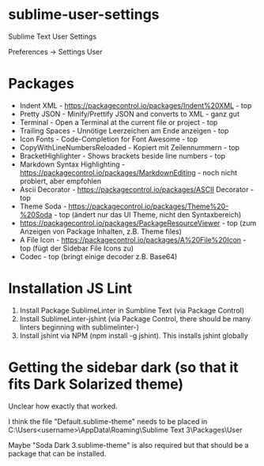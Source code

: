 # sublime-user-settings
Sublime Text User Settings

Preferences -> Settings User

# Packages
- Indent XML  - https://packagecontrol.io/packages/Indent%20XML - top
- Pretty JSON - Minify/Prettify JSON and converts to XML        - ganz gut
- Terminal    - Open a Terminal at the current file or project  - top
- Trailing Spaces - Unnötige Leerzeichen am Ende anzeigen       - top
- Icon Fonts  - Code-Completion for Font Awesome                - top
- CopyWithLineNumbersReloaded - Kopiert mit Zeilennummern       - top
- BracketHighlighter - Shows brackets beside line numbers       - top
- Markdown Syntax Highlighting - https://packagecontrol.io/packages/MarkdownEditing - noch nicht probiert, aber empfohlen
- Ascii Decorator - https://packagecontrol.io/packages/ASCII Decorator - top
- Theme Soda - https://packagecontrol.io/packages/Theme%20-%20Soda - top (ändert nur das UI Theme, nicht den Syntaxbereich)
- https://packagecontrol.io/packages/PackageResourceViewer    - top (zum Anzeigen von Package Inhalten, z.B. Theme files)
- A File Icon - https://packagecontrol.io/packages/A%20File%20Icon - top (fügt der Sidebar File Icons zu)
- Codec - top (bringt einige decoder z.B. Base64)

# Installation JS Lint
1. Install Package SublimeLinter in Sumbline Text (via Package Control)
2. Install SublimeLinter-jshint (via Package Control, there should be many linters beginning with sublimelinter-)
3. Install jshint via NPM (npm install -g jshint). This installs jshint globally

# Getting the sidebar dark (so that it fits Dark Solarized theme)
Unclear how exactly that worked.

I think the file "Default.sublime-theme" needs to be placed in 
C:\Users\<username>\AppData\Roaming\Sublime Text 3\Packages\User

Maybe "Soda Dark 3.sublime-theme" is also required but that should be a package that can be installed.
